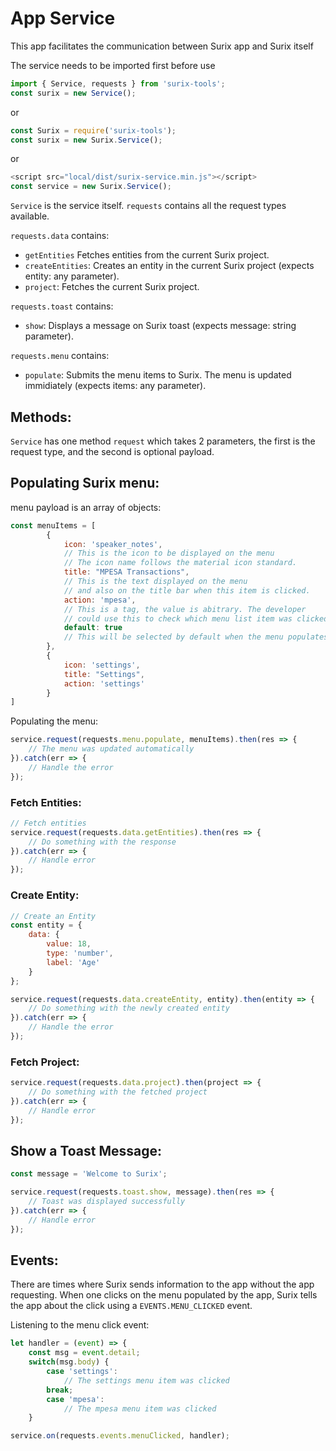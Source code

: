 # App Service
This app facilitates the communication between Surix app and Surix itself

The service needs to be imported first before use
```javascript
import { Service, requests } from 'surix-tools';
const surix = new Service();
```
or
```javascript
const Surix = require('surix-tools'); 
const surix = new Surix.Service();
```
or
```javascript
<script src="local/dist/surix-service.min.js"></script>
const service = new Surix.Service();
```
`Service`    is the service itself.
`requests` contains all the request types available.

`requests.data` contains:
- `getEntities` Fetches entities from the current Surix project.
- `createEntities`: Creates an entity in the current Surix project (expects entity: any parameter).
- `project`: Fetches the current Surix project.

`requests.toast` contains:
- `show`: Displays a message on Surix toast (expects message: string parameter).

`requests.menu` contains:
- `populate`: Submits the menu items to Surix. The menu is updated immidiately (expects items: any parameter).

## Methods:
`Service` has one method `request` which takes 2 parameters, the first is the request type, and the second is optional payload.
## 
## Populating Surix menu:
menu payload is an array of objects:
```javascript
const menuItems = [
        {
            icon: 'speaker_notes', 
            // This is the icon to be displayed on the menu
            // The icon name follows the material icon standard.
            title: "MPESA Transactions", 
            // This is the text displayed on the menu
            // and also on the title bar when this item is clicked.
            action: 'mpesa', 
            // This is a tag, the value is abitrary. The developer 
            // could use this to check which menu list item was clicked
            default: true 
            // This will be selected by default when the menu populates
        },
        {
            icon: 'settings',
            title: "Settings",
            action: 'settings'
        }
]
```

Populating the menu:
```javascript
service.request(requests.menu.populate, menuItems).then(res => {
    // The menu was updated automatically
}).catch(err => {
    // Handle the error
});
```
### 
### Fetch Entities:
```javascript
// Fetch entities
service.request(requests.data.getEntities).then(res => {
    // Do something with the response
}).catch(err => {
    // Handle error
});
```
### 
### Create Entity:
```javascript
// Create an Entity
const entity = {
    data: {
        value: 18,
        type: 'number',
        label: 'Age'
    }
};

service.request(requests.data.createEntity, entity).then(entity => {
    // Do something with the newly created entity
}).catch(err => {
    // Handle the error
});
```

### Fetch Project:
```javascript
service.request(requests.data.project).then(project => {
    // Do something with the fetched project
}).catch(err => {
    // Handle error
});
```

## Show a Toast Message:
```javascript
const message = 'Welcome to Surix';

service.request(requests.toast.show, message).then(res => {
    // Toast was displayed successfully 
}).catch(err => {
    // Handle error
});
```
## Events:
There are times where Surix sends information to the app without the app requesting. When one clicks on the menu populated by the app, Surix tells the app about the click using a `EVENTS.MENU_CLICKED` event.

Listening to the menu click event:
```javascript
let handler = (event) => {
    const msg = event.detail;
    switch(msg.body) {
        case 'settings':
            // The settings menu item was clicked
        break;
        case 'mpesa':
            // The mpesa menu item was clicked
    }

service.on(requests.events.menuClicked, handler);
```
